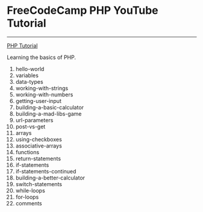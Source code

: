 # FreeCodeCamp PHP YouTube Tutorial
---
[PHP Tutorial](https://www.youtube.com/watch?v=OK_JCtrrv-c)

Learning the basics of PHP.

1. hello-world
2. variables
3. data-types
4. working-with-strings
5. working-with-numbers
6. getting-user-input
7. building-a-basic-calculator
8. building-a-mad-libs-game
9. url-parameters
10. post-vs-get
11. arrays
12. using-checkboxes
13. associative-arrays
14. functions
15. return-statements
16. if-statements
17. if-statements-continued
18. building-a-better-calculator
19. switch-statements
20. while-loops
21. for-loops
22. comments